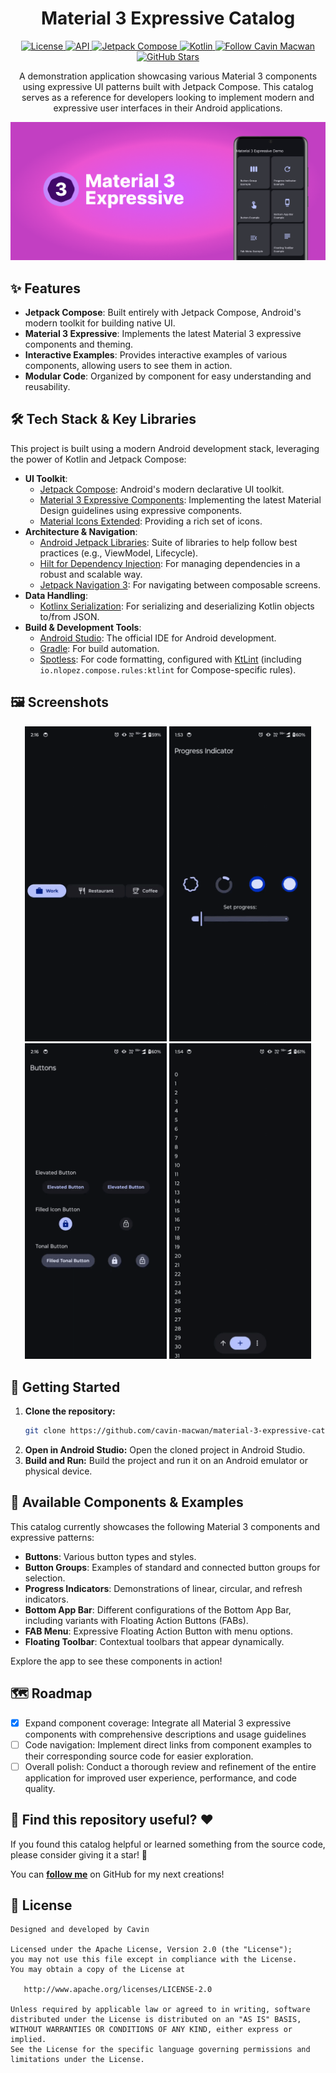 <h1 align="center">Material 3 Expressive Catalog</h1>

<p align="center">
  <a href="https://opensource.org/licenses/Apache-2.0">
    <img alt="License" src="https://img.shields.io/badge/License-Apache%202.0-blue.svg"/>
  </a>
  <a href="https://android-arsenal.com/api?level=31">
    <img alt="API" src="https://img.shields.io/badge/API-31%2B-brightgreen.svg"/>
  </a>
  <a href="https://developer.android.com/jetpack/compose">
    <img alt="Jetpack Compose" src="https://img.shields.io/badge/Jetpack%20Compose-%2300C853.svg?logo=android&logoColor=white"/>
  </a>
  <a href="https://kotlinlang.org">
    <img alt="Kotlin" src="https://img.shields.io/badge/Kotlin-7F52FF?logo=kotlin&logoColor=white"/>
  </a>
  <a href="https://github.com/cavin-macwan">
    <img alt="Follow Cavin Macwan" src="https://img.shields.io/badge/GitHub-%40cavin--macwan-black?logo=github"/>
  </a>
  <a href="https://github.com/cavin-macwan/material-3-expressive-catalog/stargazers">
  <img alt="GitHub Stars" src="https://badgen.net/github/stars/cavin-macwan/material-3-expressive-catalog"/>
  </a>
</p>

<p align="center">  
A demonstration application showcasing various Material 3 components using expressive UI patterns
built with Jetpack Compose. This catalog serves as a reference for developers looking to implement
modern and expressive user interfaces in their Android applications.
</p>


<p align="center">
<img src="assets/banner.png"/>
</p>

## ✨ Features

* **Jetpack Compose**: Built entirely with Jetpack Compose, Android's modern toolkit for building
  native UI.
* **Material 3 Expressive**: Implements the latest Material 3 expressive components and theming.
* **Interactive Examples**: Provides interactive examples of various components, allowing users to
  see them in action.
* **Modular Code**: Organized by component for easy understanding and reusability.

## 🛠️ Tech Stack & Key Libraries

This project is built using a modern Android development stack, leveraging the power of Kotlin and
Jetpack Compose:

* **UI Toolkit**:
    * [Jetpack Compose](https://developer.android.com/jetpack/compose): Android's modern declarative
      UI toolkit.
    * [Material 3 Expressive Components](https://m3.material.io/blog/building-with-m3-expressive):
      Implementing the latest Material Design guidelines using expressive components.
    * [Material Icons Extended](https://developer.android.com/reference/kotlin/androidx/compose/material/icons/Icons.Filled):
      Providing a rich set of icons.
* **Architecture & Navigation**:
    * [Android Jetpack Libraries](https://developer.android.com/jetpack): Suite of libraries to help
      follow best practices (e.g., ViewModel, Lifecycle).
    * [Hilt for Dependency Injection](https://dagger.dev/hilt/): For managing dependencies in a
      robust and scalable way.
    * [Jetpack Navigation 3](https://developer.android.com/guide/navigation/navigation-3): For
      navigating between composable screens.
* **Data Handling**:
    * [Kotlinx Serialization](https://github.com/Kotlin/kotlinx.serialization): For serializing and
      deserializing Kotlin objects to/from JSON.
* **Build & Development Tools**:
    * [Android Studio](https://developer.android.com/studio): The official IDE for Android
      development.
    * [Gradle](https://gradle.org/): For build automation.
    * [Spotless](https://github.com/diffplug/spotless): For code formatting, configured
      with [KtLint](https://ktlint.github.io/) (including `io.nlopez.compose.rules:ktlint` for
      Compose-specific rules).

## 🖼️ Screenshots

<p align="center">
  <img src="assets/button-group.gif" width="45%" />
  <img src="assets/progress-indicator.gif" width="45%" /><br/>
  <img src="assets/buttons.gif" width="45%" />
  <img src="assets/floating-toolbar.gif" width="45%" />
</p>


## 🚀 Getting Started

1. **Clone the repository:**
   ```bash
   git clone https://github.com/cavin-macwan/material-3-expressive-catalog.git
   ```
2. **Open in Android Studio:**
   Open the cloned project in Android Studio.
3. **Build and Run:**
   Build the project and run it on an Android emulator or physical device.

## 🎨 Available Components & Examples

This catalog currently showcases the following Material 3 components and expressive patterns:

* **Buttons**: Various button types and styles.
* **Button Groups**: Examples of standard and connected button groups for selection.
* **Progress Indicators**: Demonstrations of linear, circular, and refresh indicators.
* **Bottom App Bar**: Different configurations of the Bottom App Bar, including variants with
  Floating Action Buttons (FABs).
* **FAB Menu**: Expressive Floating Action Button with menu options.
* **Floating Toolbar**: Contextual toolbars that appear dynamically.

Explore the app to see these components in action!

## 🗺️ Roadmap

- [X] Expand component coverage: Integrate all Material 3 expressive components with comprehensive
  descriptions and usage guidelines
- [ ] Code navigation: Implement direct links from component examples to their corresponding source
  code for easier exploration.
- [ ] Overall polish: Conduct a thorough review and refinement of the entire application for
  improved user experience, performance, and code quality.

## 🌟 Find this repository useful? :heart:

If you found this catalog helpful or learned something from the source code, please consider giving
it a star! 🤩

You can __[follow me](https://github.com/cavin-macwan)__ on GitHub for my next creations!

## 📄 License

```
Designed and developed by Cavin

Licensed under the Apache License, Version 2.0 (the "License");
you may not use this file except in compliance with the License.
You may obtain a copy of the License at

   http://www.apache.org/licenses/LICENSE-2.0

Unless required by applicable law or agreed to in writing, software
distributed under the License is distributed on an "AS IS" BASIS,
WITHOUT WARRANTIES OR CONDITIONS OF ANY KIND, either express or implied.
See the License for the specific language governing permissions and
limitations under the License.
```
